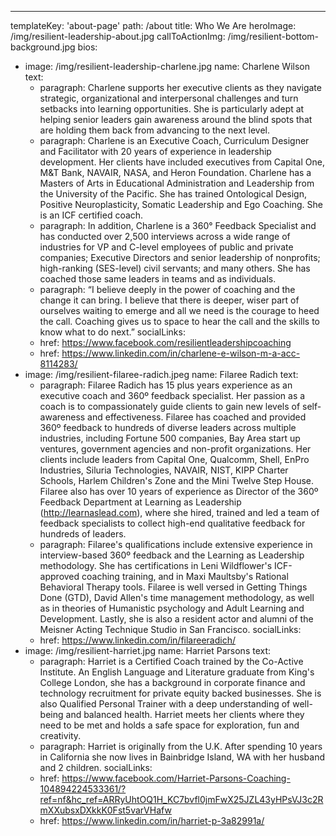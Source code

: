 ---
templateKey: 'about-page'
path: /about
title: Who We Are
heroImage: /img/resilient-leadership-about.jpg
callToActionImg: /img/resilient-bottom-background.jpg
bios:
  - image: /img/resilient-leadership-charlene.jpg
    name: Charlene Wilson
    text:
      - paragraph: Charlene supports her executive clients as they navigate strategic, organizational and interpersonal challenges and turn setbacks into learning opportunities. She is particularly adept at helping senior leaders gain awareness around the blind spots that are holding them back from advancing to the next level.
      - paragraph: Charlene is an Executive Coach, Curriculum Designer and Facilitator with 20 years of experience in leadership development. Her clients have included executives from Capital One, M&T Bank, NAVAIR, NASA, and Heron Foundation. Charlene has a Masters of Arts in Educational Administration and Leadership from the University of the Pacific. She has trained Ontological Design, Positive Neuroplasticity, Somatic Leadership and Ego Coaching. She is an ICF certified coach.
      - paragraph: In addition, Charlene is a 360° Feedback Specialist and has conducted over 2,500 interviews across a wide range of industries for VP and C-level employees of public and private companies; Executive Directors and senior leadership of nonprofits; high-ranking (SES-level) civil servants; and many others. She has coached those same leaders in teams and as individuals.
      - paragraph: “I believe deeply in the power of coaching and the change it can bring. I believe that there is deeper, wiser part of ourselves waiting to emerge and all we need is the courage to heed the call. Coaching gives us to space to hear the call and the skills to know what to do next.”
    socialLinks:
      - href: https://www.facebook.com/resilientleadershipcoaching
      - href: https://www.linkedin.com/in/charlene-e-wilson-m-a-acc-8114283/
  - image: /img/resilient-filaree-radich.jpeg
    name: Filaree Radich
    text:
      - paragraph: Filaree Radich has 15 plus years experience as an executive coach and 360º feedback specialist. Her passion as a coach is to compassionately guide clients to gain new levels of self-awareness and effectiveness. Filaree has coached and provided 360º feedback to hundreds of diverse leaders across multiple industries, including Fortune 500 companies, Bay Area start up ventures, government agencies and non-profit organizations. Her clients include leaders from Capital One, Qualcomm, Shell, EnPro Industries, Siluria Technologies, NAVAIR, NIST, KIPP Charter Schools, Harlem Children's Zone and the Mini Twelve Step House. Filaree also has over 10 years of experience as Director of the 360º Feedback Department at Learning as Leadership (http://learnaslead.com), where she hired, trained and led a team of feedback specialists to collect high-end qualitative feedback for hundreds of leaders.
      - paragraph: Filaree's qualifications include extensive experience in interview-based 360º feedback and the Learning as Leadership methodology. She has certifications in Leni Wildflower's ICF-approved coaching training, and in Maxi Maultsby's Rational Behavioral Therapy tools. Filaree is well versed in Getting Things Done (GTD), David Allen's time management methodology, as well as in theories of Humanistic psychology and Adult Learning and Development. Lastly, she is also a resident actor and alumni of the Meisner Acting Technique Studio in San Francisco.
    socialLinks:
      - href: https://www.linkedin.com/in/filareeradich/
  - image: /img/resilient-harriet.jpg
    name: Harriet Parsons
    text:
      - paragraph: Harriet is a Certified Coach trained by the Co-Active Institute. An English Language and Literature graduate from King's College London, she has a background in corporate finance and technology recruitment for private equity backed businesses. She is also Qualified Personal Trainer with a deep understanding of well-being and balanced health. Harriet meets her clients where they need to be met and holds a safe space for exploration, fun and creativity.
      - paragraph: Harriet is originally from the U.K. After spending 10 years in California she now lives in Bainbridge Island, WA with her husband and 2 children.
    socialLinks:
      - href: https://www.facebook.com/Harriet-Parsons-Coaching-104894224533361/?ref=nf&hc_ref=ARRyUhtOQ1H_KC7bvfl0jmFwX25JZL43yHPsVJ3c2RmXXubsxDXkkK0Fst5varVHafw
      - href: https://www.linkedin.com/in/harriet-p-3a82991a/
